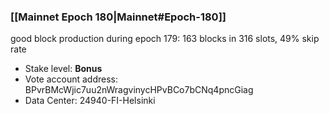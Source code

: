 ### [[Mainnet Epoch 180|Mainnet#Epoch-180]]
good block production during epoch 179: 163 blocks in 316 slots, 49% skip rate
* Stake level: **Bonus**
* Vote account address: BPvrBMcWjic7uu2nWragvinycHPvBCo7bCNq4pncGiag
* Data Center: 24940-FI-Helsinki